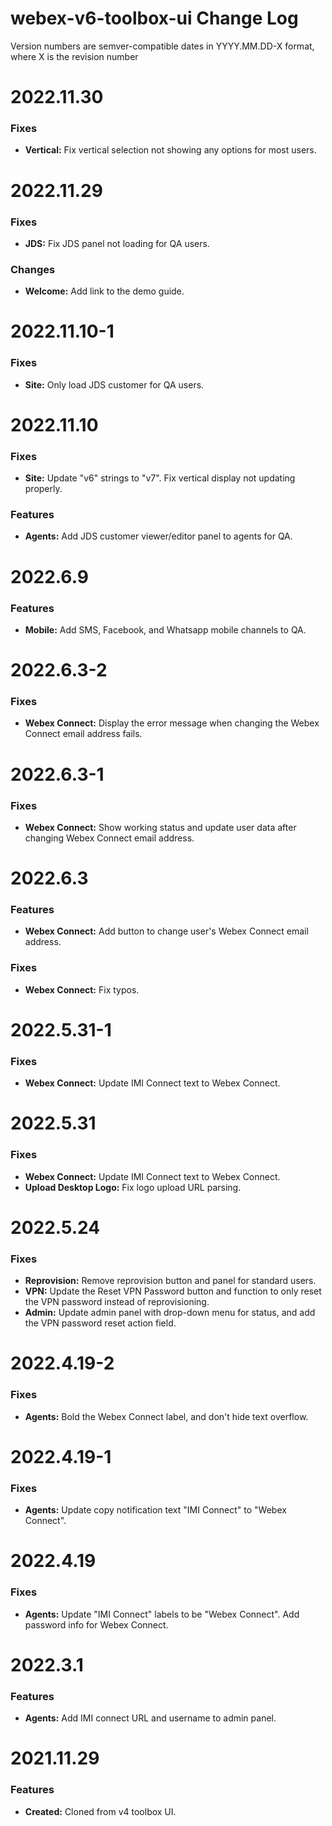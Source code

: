 # webex-v6-toolbox-ui Change Log

Version numbers are semver-compatible dates in YYYY.MM.DD-X format,
where X is the revision number


# 2022.11.30

### Fixes
* **Vertical:** Fix vertical selection not showing any options for most users.


# 2022.11.29

### Fixes
* **JDS:** Fix JDS panel not loading for QA users.

### Changes
* **Welcome:** Add link to the demo guide.


# 2022.11.10-1

### Fixes
* **Site:** Only load JDS customer for QA users.


# 2022.11.10

### Fixes
* **Site:** Update "v6" strings to "v7". Fix vertical display not updating
properly.

### Features
* **Agents:** Add JDS customer viewer/editor panel to agents for QA.


# 2022.6.9

### Features
* **Mobile:** Add SMS, Facebook, and Whatsapp mobile channels to QA.


# 2022.6.3-2

### Fixes
* **Webex Connect:** Display the error message when changing the Webex Connect
email address fails.


# 2022.6.3-1

### Fixes
* **Webex Connect:** Show working status and update user data after changing
Webex Connect email address.


# 2022.6.3

### Features
* **Webex Connect:** Add button to change user's Webex Connect email address.

### Fixes
* **Webex Connect:** Fix typos.


# 2022.5.31-1

### Fixes
* **Webex Connect:** Update IMI Connect text to Webex Connect.


# 2022.5.31

### Fixes
* **Webex Connect:** Update IMI Connect text to Webex Connect.
* **Upload Desktop Logo:** Fix logo upload URL parsing.


# 2022.5.24

### Fixes
* **Reprovision:** Remove reprovision button and panel for standard users.
* **VPN:** Update the Reset VPN Password button and function to only reset the
VPN password instead of reprovisioning.
* **Admin:** Update admin panel with drop-down menu for status, and add the
VPN password reset action field.


# 2022.4.19-2

### Fixes
* **Agents:** Bold the Webex Connect label, and don't hide text overflow.


# 2022.4.19-1

### Fixes
* **Agents:** Update copy notification text "IMI Connect" to "Webex Connect".


# 2022.4.19

### Fixes
* **Agents:** Update "IMI Connect" labels to be "Webex Connect". Add password
info for Webex Connect.


# 2022.3.1

### Features
* **Agents:** Add IMI connect URL and username to admin panel.


# 2021.11.29

### Features
* **Created:** Cloned from v4 toolbox UI.
